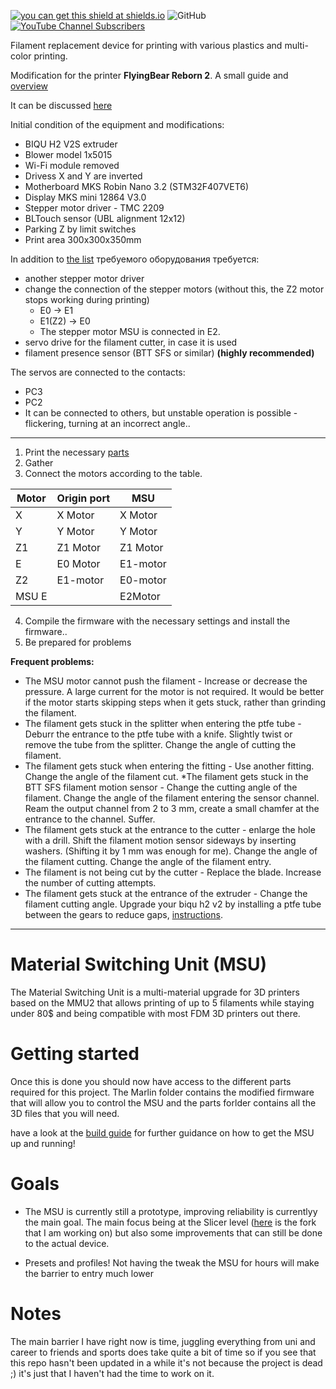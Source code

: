 [![you can get this shield at shields.io](https://img.shields.io/discord/771052481538031637?color=7289da&logo=discord&logoColor=white)](https://discord.gg/TXhCJRbFFt)            ![GitHub](https://img.shields.io/github/license/PierreMasselot1/Material-Switching-Unit) [![YouTube Channel Subscribers](https://img.shields.io/youtube/channel/subscribers/UCF2tb5Hu6G_z-tB3_e_9U4A?style=social)](https://www.youtube.com/channel/UCF2tb5Hu6G_z-tB3_e_9U4A)   

Filament replacement device for printing with various plastics and multi-color printing.

Modification for the printer **FlyingBear Reborn 2**.
A small guide and [overview](https://rozhkovets-home.ru/?p=464)

It can be discussed [here](https://t.me/+KcA09gXNElsxNDQy)

Initial condition of the equipment and modifications:
* BIQU H2 V2S extruder
* Blower model 1x5015
* Wi-Fi module removed
* Drivess X and Y are inverted
* Motherboard MKS Robin Nano 3.2 (STM32F407VET6)
* Display MKS mini 12864 V3.0
* Stepper motor driver - TMC 2209
* BLTouch sensor (UBL alignment 12x12)
* Parking Z by limit switches
* Print area  300x300x350mm 

In addition to [the list](https://github.com/rozhkovets/Material-Switching-Unit_FB_Reborn2/blob/main/Build_guide_MSU.md#parts-required) требуемого оборудования требуется:
  * another stepper motor driver
  * change the connection of the stepper motors (without this, the Z2 motor stops working during printing)
    * E0 -> E1
    * E1(Z2) -> E0
    * The stepper motor MSU is connected in E2. 
  * servo drive for the filament cutter, in case it is used
  * filament presence sensor (BTT SFS or similar) **(highly recommended)**

The servos are connected to the contacts:
   * PC3
   * PC2
   * It can be connected to others, but unstable operation is possible - flickering, turning at an incorrect angle..
____________________
1. Print the necessary [parts](https://github.com/rozhkovets/Material-Switching-Unit_FB_Reborn2/tree/main/parts/Reborn2) 
2. Gather
3. Connect the motors according to the table.

|  Motor  |  Origin port  |  MSU  |
| ------------- | ------------- | ------------- |
|  X  |  X Motor | X Motor |
|  Y  |  Y Motor | Y Motor |
|  Z1 | Z1 Motor | Z1 Motor |
|  E  | E0 Motor | E1-motor |
|  Z2 | E1-motor | E0-motor |
|  MSU E |   | E2Motor |



4. Compile the firmware with the necessary settings and install the firmware..
5. Be prepared for problems

**Frequent problems:**
  * The MSU motor cannot push the filament - Increase or decrease the pressure. A large current for the motor is not required. It would be better if the motor starts skipping steps when it gets stuck, rather than grinding the filament.
  * The filament gets stuck in the splitter when entering the ptfe tube - Deburr the entrance to the ptfe tube with a knife. Slightly twist or remove the tube from the splitter. Change the angle of cutting the filament.
  * The filament gets stuck when entering the fitting - Use another fitting. Change the angle of the filament cut.
  *The filament gets stuck in the BTT SFS filament motion sensor - Change the cutting angle of the filament. Change the angle of the filament entering the sensor channel. Ream the output channel from 2 to 3 mm, create a small chamfer at the entrance to the channel. Suffer.
  * The filament gets stuck at the entrance to the cutter - enlarge the hole with a drill. Shift the filament motion sensor sideways by inserting washers. (Shifting it by 1 mm was enough for me). Change the angle of the filament cutting. Change the angle of the filament entry.
  * The filament is not being cut by the cutter - Replace the blade. Increase the number of cutting attempts.
  * The filament gets stuck at the entrance of the extruder - Change the filament cutting angle. Upgrade your biqu h2 v2 by installing a ptfe tube between the gears to reduce gaps, [instructions](https://m.youtube.com/watch?v=L_tcQAx7UfE).
____________________

# Material Switching Unit (MSU)

The Material Switching Unit is a multi-material upgrade for 3D printers based on the MMU2 that allows printing of up to 5 filaments while staying under 80$ and being compatible with most FDM 3D printers out there.

# Getting started

Once this is done you should now have access to the different parts required for this project. The Marlin folder contains the modified firmware that will allow you to control the MSU and the parts forlder contains all the 3D files that you will need.

have a look at the [build guide](https://github.com/PierreMasselot1/Material-Switching-Unit/blob/main/Build_guide_MSU.md) for further guidance on how to get the MSU up and running!

# Goals

* The MSU is currently still a prototype, improving reliability is currentlyy the main goal. The main focus being at the Slicer level ([here](https://github.com/PierreMasselot1/SuperSlicer) is the fork that I am working on) but also some improvements that can still be done to the actual device.

* Presets and profiles! Not having the tweak the MSU for hours will make the barrier to entry much lower

# Notes

The main barrier I have right now is time, juggling everything from uni and career to friends and sports does take quite a bit of time so if you see that this repo hasn't been updated in a while it's not because the project is dead ;) it's just that I haven't had the time to work on it. 
